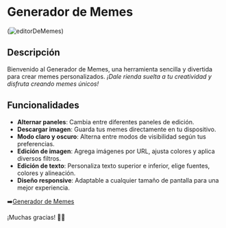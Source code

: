 # Generador de Memes
(![editorDeMemes](https://github.com/user-attachments/assets/1d85db22-1833-4f18-94b6-f0879d276e96))
## Descripción
Bienvenido al Generador de Memes, una herramienta sencilla y divertida para crear memes personalizados. 
*¡Dale rienda suelta a tu creatividad y disfruta creando memes únicos!*

## Funcionalidades
- **Alternar paneles**: Cambia entre diferentes paneles de edición.
- **Descargar imagen**: Guarda tus memes directamente en tu dispositivo.
- **Modo claro y oscuro**: Alterna entre modos de visibilidad según tus preferencias.
- **Edición de imagen**: Agrega imágenes por URL, ajusta colores y aplica diversos filtros.
- **Edición de texto**: Personaliza texto superior e inferior, elige fuentes, colores y alineación.
- **Diseño responsive**: Adaptable a cualquier tamaño de pantalla para una mejor experiencia.

➡️[Generador de Memes](https://rebecasalas.github.io/Editor-De-Memes/)

¡Muchas gracias! 👏🏻
